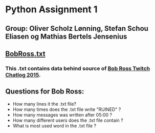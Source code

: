# Python Assignment 1

## Group: Oliver Scholz Lønning, Stefan Schou Eliasen og Mathias Bertels Jensenius

## [BobRoss.txt](https://github.com/HawkDon/Python_Assignment1/blob/master/BobRoss.txt)
### This .txt contains data behind source of [Bob Ross Twitch Chatlog 2015](https://archive.org/details/BobRossTwitchChatlog2015).

## Questions for Bob Ross:

* How many lines it the .txt file?
* How many times does the .txt file write "RUINED" ?
* How many messages was written after 05:00 ?
* How many different users does the .txt file contain ?
* What is most used word in the .txt file ?
